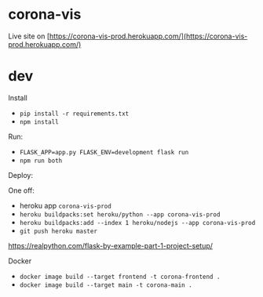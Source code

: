 # corona-vis

Live site on [https://corona-vis-prod.herokuapp.com/](https://corona-vis-prod.herokuapp.com/)

# dev

Install 

* `pip install -r requirements.txt`
* `npm install`

Run: 

* `FLASK_APP=app.py FLASK_ENV=development flask run`
* `npm run both`

Deploy:

One off:
* heroku app `corona-vis-prod`
* `heroku buildpacks:set heroku/python --app corona-vis-prod`
* `heroku buildpacks:add --index 1 heroku/nodejs --app corona-vis-prod`
* `git push heroku master`

https://realpython.com/flask-by-example-part-1-project-setup/ 


Docker

* `docker image build --target frontend -t corona-frontend .`
* `docker image build --target main -t corona-main .`